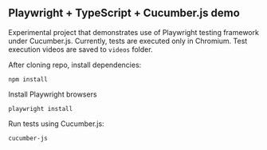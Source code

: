 ## Playwright + TypeScript + Cucumber.js demo

Experimental project that demonstrates use of Playwright testing framework under Cucumber.js. Currently, tests are executed only in Chromium. Test execution videos are saved to ```videos``` folder.

After cloning repo, install dependencies:
```shell
npm install
```

Install Playwright browsers
```shell
playwright install
```

Run tests using Cucumber.js:
```shell
cucumber-js
```



